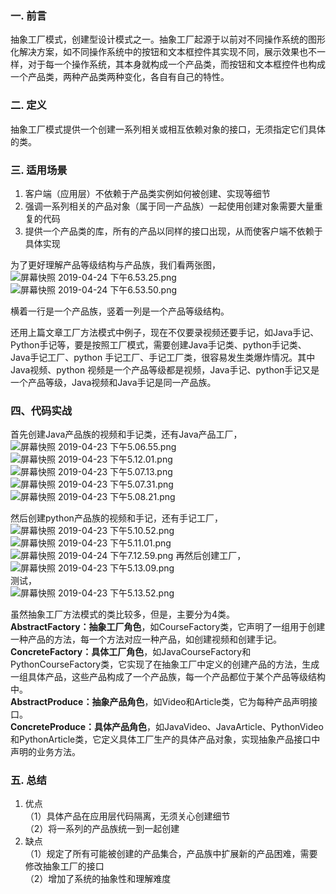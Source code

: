 ### 一. 前言
抽象工厂模式，创建型设计模式之一。抽象工厂起源于以前对不同操作系统的图形化解决方案，如不同操作系统中的按钮和文本框控件其实现不同，展示效果也不一样，对于每一个操作系统，其本身就构成一个产品类，而按钮和文本框控件也构成一个产品类，两种产品类两种变化，各自有自己的特性。

### 二. 定义
抽象工厂模式提供一个创建一系列相关或相互依赖对象的接口，无须指定它们具体的类。

### 三. 适用场景
1. 客户端（应用层）不依赖于产品类实例如何被创建、实现等细节  
2. 强调一系列相关的产品对象（属于同一产品族）一起使用创建对象需要大量重复的代码  
3. 提供一个产品类的库，所有的产品以同样的接口出现，从而使客户端不依赖于具体实现  

为了更好理解产品等级结构与产品族，我们看两张图，  
![屏幕快照 2019-04-24 下午6.53.25.png](https://upload-images.jianshu.io/upload_images/2353568-97d2166f50a057d6.png?imageMogr2/auto-orient/strip%7CimageView2/2/w/1240)  
![屏幕快照 2019-04-24 下午6.53.50.png](https://upload-images.jianshu.io/upload_images/2353568-89a05ffc7c885849.png?imageMogr2/auto-orient/strip%7CimageView2/2/w/1240)  

横着一行是一个产品族，竖着一列是一个产品等级结构。  

还用上篇文章工厂方法模式中例子，现在不仅要录视频还要手记，如Java手记、Python手记等，要是按照工厂模式，需要创建Java手记类、python手记类、Java手记工厂、python 手记工厂、手记工厂类，很容易发生类爆炸情况。其中Java视频、python 视频是一个产品等级都是视频，Java手记、python手记又是一个产品等级，Java视频和Java手记是同一产品族。  

### 四、代码实战
首先创建Java产品族的视频和手记类，还有Java产品工厂，  
![屏幕快照 2019-04-23 下午5.06.55.png](https://upload-images.jianshu.io/upload_images/2353568-e9c7d72a4476cbb1.png?imageMogr2/auto-orient/strip%7CimageView2/2/w/1240)  
![屏幕快照 2019-04-23 下午5.12.01.png](https://upload-images.jianshu.io/upload_images/2353568-f08160db9da2bcdb.png?imageMogr2/auto-orient/strip%7CimageView2/2/w/1240)  
![屏幕快照 2019-04-23 下午5.07.13.png](https://upload-images.jianshu.io/upload_images/2353568-7b4482e0d1213b00.png?imageMogr2/auto-orient/strip%7CimageView2/2/w/1240)  
![屏幕快照 2019-04-23 下午5.07.31.png](https://upload-images.jianshu.io/upload_images/2353568-f27651bb03ffab24.png?imageMogr2/auto-orient/strip%7CimageView2/2/w/1240)  
![屏幕快照 2019-04-23 下午5.08.21.png](https://upload-images.jianshu.io/upload_images/2353568-d3d0293d0efed84c.png?imageMogr2/auto-orient/strip%7CimageView2/2/w/1240)  

然后创建python产品族的视频和手记，还有手记工厂，  
![屏幕快照 2019-04-23 下午5.10.52.png](https://upload-images.jianshu.io/upload_images/2353568-78e687fb0f718f71.png?imageMogr2/auto-orient/strip%7CimageView2/2/w/1240)  
![屏幕快照 2019-04-23 下午5.11.01.png](https://upload-images.jianshu.io/upload_images/2353568-2260569152acaec3.png?imageMogr2/auto-orient/strip%7CimageView2/2/w/1240)  
![屏幕快照 2019-04-24 下午7.12.59.png](https://upload-images.jianshu.io/upload_images/2353568-505699285d101f5a.png?imageMogr2/auto-orient/strip%7CimageView2/2/w/1240)
再然后创建工厂，![屏幕快照 2019-04-23 下午5.13.09.png](https://upload-images.jianshu.io/upload_images/2353568-2107a38018360b1b.png?imageMogr2/auto-orient/strip%7CimageView2/2/w/1240)  
测试，  
![屏幕快照 2019-04-23 下午5.13.52.png](https://upload-images.jianshu.io/upload_images/2353568-2c7f1998be4b1315.png?imageMogr2/auto-orient/strip%7CimageView2/2/w/1240)  

虽然抽象工厂方法模式的类比较多，但是，主要分为4类。    
**AbstractFactory：抽象工厂角色**，如CourseFactory类，它声明了一组用于创建一种产品的方法，每一个方法对应一种产品，如创建视频和创建手记。  
**ConcreteFactory：具体工厂角色**，如JavaCourseFactory和PythonCourseFactory类，它实现了在抽象工厂中定义的创建产品的方法，生成一组具体产品，这些产品构成了一个产品族，每一个产品都位于某个产品等级结构中。  
**AbstractProduce：抽象产品角色**，如Video和Article类，它为每种产品声明接口。  
**ConcreteProduce：具体产品角色**，如JavaVideo、JavaArticle、PythonVideo和PythonArticle类，它定义具体工厂生产的具体产品对象，实现抽象产品接口中声明的业务方法。  

### 五. 总结
1. 优点  
（1）具体产品在应用层代码隔离，无须关心创建细节  
（2）将一系列的产品族统一到一起创建  
2. 缺点  
（1）规定了所有可能被创建的产品集合，产品族中扩展新的产品困难，需要修改抽象工厂的接口  
（2）增加了系统的抽象性和理解难度  
